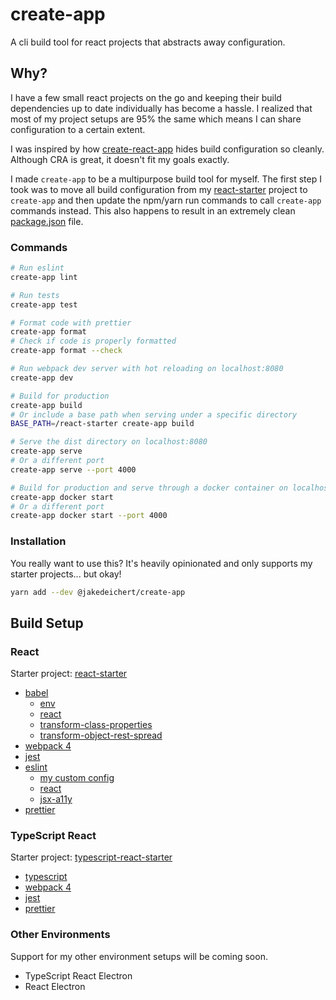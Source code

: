 # create-app

A cli build tool for react projects that abstracts away configuration.


## Why?

I have a few small react projects on the go and keeping their build dependencies up to date individually has become a hassle. I realized that most of my project setups are 95% the same which means I can share configuration to a certain extent.

I was inspired by how [create-react-app][1] hides build configuration so cleanly. Although CRA is great, it doesn't fit my goals exactly.

I made `create-app` to be a multipurpose build tool for myself. The first step I took was to move all build configuration from my [react-starter][2] project to `create-app` and then update the npm/yarn run commands to call `create-app` commands instead. This also happens to result in an extremely clean [package.json][3] file.

### Commands

~~~sh
# Run eslint
create-app lint

# Run tests
create-app test

# Format code with prettier
create-app format
# Check if code is properly formatted
create-app format --check

# Run webpack dev server with hot reloading on localhost:8080
create-app dev

# Build for production
create-app build
# Or include a base path when serving under a specific directory
BASE_PATH=/react-starter create-app build

# Serve the dist directory on localhost:8080
create-app serve
# Or a different port
create-app serve --port 4000

# Build for production and serve through a docker container on localhost:8080
create-app docker start
# Or a different port
create-app docker start --port 4000
~~~


### Installation

You really want to use this? It's heavily opinionated and only supports my starter projects... but okay!

~~~sh
yarn add --dev @jakedeichert/create-app
~~~


## Build Setup

### React

Starter project: [react-starter][2]

* [babel](https://github.com/babel/babel)
    * [env](https://github.com/babel/babel-preset-env)
    * [react](https://babeljs.io/docs/plugins/preset-react/)
    * [transform-class-properties](https://babeljs.io/docs/plugins/transform-class-properties/)
    * [transform-object-rest-spread](https://babeljs.io/docs/plugins/transform-object-rest-spread/)
* [webpack 4](https://github.com/webpack/webpack)
* [jest](https://github.com/facebook/jest)
* [eslint](https://github.com/eslint/eslint)
    * [my custom config](https://github.com/jakedeichert/create-app/tree/master/packages/eslint-config-create-app)
    * [react](https://github.com/yannickcr/eslint-plugin-react)
    * [jsx-a11y](https://github.com/evcohen/eslint-plugin-jsx-a11y)
* [prettier](https://github.com/prettier/prettier)


### TypeScript React

Starter project: [typescript-react-starter][4]

* [typescript](https://github.com/Microsoft/TypeScript)
* [webpack 4](https://github.com/webpack/webpack)
* [jest](https://github.com/facebook/jest)
* [prettier](https://github.com/prettier/prettier)


### Other Environments

Support for my other environment setups will be coming soon.

* TypeScript React Electron
* React Electron






[1]: https://github.com/facebookincubator/create-react-app
[2]: https://github.com/jakedeichert/create-app/tree/master/react-starter
[3]: https://github.com/jakedeichert/create-app/blob/master/react-starter/package.json
[4]: https://github.com/jakedeichert/create-app/tree/master/typescript-react-starter
